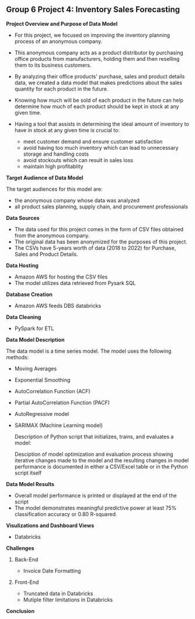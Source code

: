 ## __Group 6 Project 4: Inventory Sales Forecasting__ 

__Project Overview and Purpose of Data Model__

* For this project, we focused on improving the inventory planning process of an anonymous company.
* This anonymous company acts as a product distributor by purchasing office products from manufacturers, holding them and then reselling them to its business customers.
* By analyzing their office products' purchase, sales and product details data, we created a data model that makes predictions about the sales quantity for each product in the future. 
* Knowing how much will be sold of each product in the future can help determine how much of each product should be kept in stock at any given time.
* Having a tool that assists in determining the ideal amount of inventory to have in stock at any given time is crucial to:<br />

  - meet customer demand and ensure customer satisfaction<br />
  - avoid having too much inventory which can lead to unnecessary storage and handling costs<br />
  - avoid stockouts which can result in sales loss<br />
  - maintain high profitablity<br />

__Target Audience of Data Model__

The target audiences for this model are:<br />

  - the anonymous company whose data was analyzed<br />
  - all product sales planning, supply chain, and procurement professionals<br />

__Data Sources__

* The data used for this project comes in the form of CSV files obtained from the anonymous company. 
* The original data has been anonymized for the purposes of this project. 
* The CSVs have 5-years worth of data (2018 to 2022) for Purchase, Sales and Product Details.
      
__Data Hosting__ 

* Amazon AWS for hosting the CSV files 
* The model utilizes data retrieved from Pysark SQL 

__Database Creation__

* Amazon AWS feeds DBS databricks  

__Data Cleaning__      

* PySpark for ETL

__Data Model Description__

The data model is a time series model. 
The model uses the following methods:

* Moving Averages
* Exponential Smoothing
* AutoCorrelation Function (ACF)
* Partial AutoCorrelation Function (PACF)
* AutoRegressive model
* SARIMAX (Machine Learning model)

  Description of Python script that initializes, trains, and evaluates a model:
  
  Desciption of model optimization and evaluation process showing iterative changes made to the model and the resulting changes in model performance is documented in either a CSV/Excel table or in the Python script itself

__Data Model Results__

   * Overall model performance is printed or displayed at the end of the script
   * The model demonstrates meaningful predictive power at least 75% classification accuracy or 0.80 R-squared.
   
__Visulizations and Dashboard Views__

  - Databricks

__Challenges__

1) Back-End<br />
      - Invoice Date Formatting
      
2) Front-End
      - Truncated data in Databricks
      - Mutiple filter limitations in Databricks

__Conclusion__

